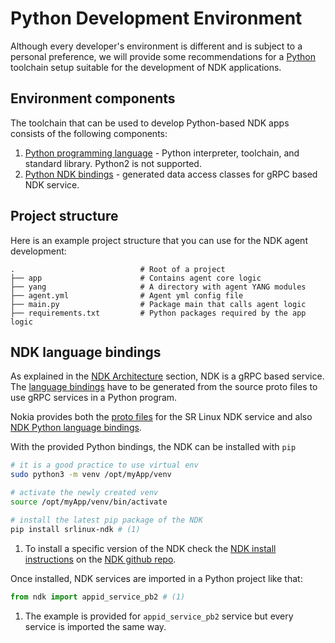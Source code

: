 # Python Development Environment

Although every developer's environment is different and is subject to a personal preference, we will provide some recommendations for a [Python](https://www.python.org/) toolchain setup suitable for the development of NDK applications.

## Environment components

The toolchain that can be used to develop Python-based NDK apps consists of the following components:

1. [Python programming language](https://www.python.org/downloads/) - Python interpreter, toolchain, and standard library. Python2 is not supported.
2. [Python NDK bindings](https://github.com/nokia/srlinux-ndk-py) - generated data access classes for gRPC based NDK service.

## Project structure

Here is an example project structure that you can use for the NDK agent development:

```
.                            # Root of a project
├── app                      # Contains agent core logic
├── yang                     # A directory with agent YANG modules
├── agent.yml                # Agent yml config file
├── main.py                  # Package main that calls agent logic
├── requirements.txt         # Python packages required by the app logic
```

## NDK language bindings

As explained in the [NDK Architecture](../architecture.md) section, NDK is a gRPC based service. The [language bindings](https://grpc.io/docs/languages/python/quickstart/) have to be generated from the source proto files to use gRPC services in a Python program.

Nokia provides both the [proto files](https://github.com/nokia/srlinux-ndk-protobufs) for the SR Linux NDK service and also [NDK Python language bindings](https://github.com/nokia/srlinux-ndk-py).

With the provided Python bindings, the NDK can be installed with `pip`

```bash
# it is a good practice to use virtual env
sudo python3 -m venv /opt/myApp/venv

# activate the newly created venv
source /opt/myApp/venv/bin/activate

# install the latest pip package of the NDK
pip install srlinux-ndk # (1)
```

1. To install a specific version of the NDK check the [NDK install instructions](https://github.com/nokia/srlinux-ndk-py#installation) on the [NDK github repo](https://github.com/nokia/srlinux-ndk-py).

Once installed, NDK services are imported in a Python project like that:

```python
from ndk import appid_service_pb2 # (1)
```

1. The example is provided for `appid_service_pb2` service but every service is imported the same way.
